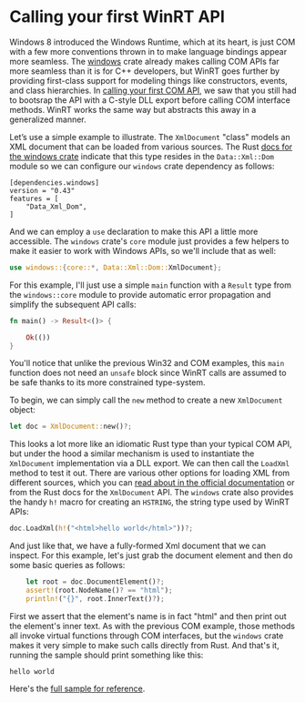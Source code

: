 # Calling your first WinRT API

Windows 8 introduced the Windows Runtime, which at its heart, is just COM with a few more conventions thrown in to make language bindings appear more seamless. The [windows](https://crates.io/crates/windows) crate already makes calling COM APIs far more seamless than it is for C++ developers, but WinRT goes further by providing first-class support for modeling things like constructors, events, and class hierarchies. In [calling your first COM API](calling-your-first-com-api.md), we saw that you still had to bootsrap the API with a C-style DLL export before calling COM interface methods. WinRT works the same way but abstracts this away in a generalized manner. 

Let’s use a simple example to illustrate. The `XmlDocument` "class" models an XML document that can be loaded from various sources. The Rust [docs for the windows crate](https://microsoft.github.io/windows-docs-rs/doc/windows/Data/Xml/Dom/struct.XmlDocument.html) indicate that this type resides in the `Data::Xml::Dom` module so we can configure our `windows` crate dependency as follows:

```
[dependencies.windows]
version = "0.43" 
features = [
    "Data_Xml_Dom",
]
```

And we can employ a `use` declaration to make this API a little more accessible. The `windows` crate's `core` module just provides a few helpers to make it easier to work with Windows APIs, so we'll include that as well:

```rust
use windows::{core::*, Data::Xml::Dom::XmlDocument}; 
```

For this example, I'll just use a simple `main` function with a `Result` type from the `windows::core` module to provide automatic error propagation and simplify the subsequent API calls: 

```rust
fn main() -> Result<()> {

    Ok(())
}
```

You'll notice that unlike the previous Win32 and COM examples, this `main` function does not need an `unsafe` block since WinRT calls are assumed to be safe thanks to its more constrained type-system.

To begin, we can simply call the `new` method to create a new `XmlDocument` object:

```rust
let doc = XmlDocument::new()?;
```

This looks a lot more like an idiomatic Rust type than your typical COM API, but under the hood a similar mechanism is used to instantiate the `XmlDocument` implementation via a DLL export. We can then call the `LoadXml` method to test it out. There are various other options for loading XML from different sources, which you can [read about in the official documentation](https://learn.microsoft.com/en-us/uwp/api/windows.data.xml.dom.xmldocument?view=winrt-22621) or from the Rust docs for the `XmlDocument` API. The `windows` crate also provides the handy `h!` macro for creating an `HSTRING`, the string type used by WinRT APIs:

```rust
doc.LoadXml(h!("<html>hello world</html>"))?;
```

And just like that, we have a fully-formed Xml document that we can inspect. For this example, let's just grab the document element and then do some basic queries as follows:

```rust
    let root = doc.DocumentElement()?;
    assert!(root.NodeName()? == "html");
    println!("{}", root.InnerText()?);
```

First we assert that the element's name is in fact "html" and then print out the element's inner text. As with the previous COM example, those methods all invoke virtual functions through COM interfaces, but the `windows` crate makes it very simple to make such calls directly from Rust. And that's it, running the sample should print something like this:

```
hello world
```

Here's the [full sample for reference](https://github.com/microsoft/windows-rs/blob/master/crates/samples/windows/xml/src/main.rs).